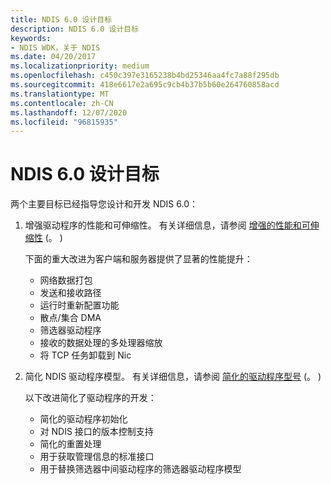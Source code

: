 ```yaml
---
title: NDIS 6.0 设计目标
description: NDIS 6.0 设计目标
keywords:
- NDIS WDK，关于 NDIS
ms.date: 04/20/2017
ms.localizationpriority: medium
ms.openlocfilehash: c450c397e3165238b4bd25346aa4fc7a88f295db
ms.sourcegitcommit: 418e6617e2a695c9cb4b37b5b60e264760858acd
ms.translationtype: MT
ms.contentlocale: zh-CN
ms.lasthandoff: 12/07/2020
ms.locfileid: "96815935"
---
```

# <a name="ndis-60-design-objectives"></a>NDIS 6.0 设计目标





两个主要目标已经指导您设计和开发 NDIS 6.0：

1.  增强驱动程序的性能和可伸缩性。 有关详细信息，请参阅 [增强的性能和可伸缩性](enhanced-performance-and-scalability.md) (。 ) 

    下面的重大改进为客户端和服务器提供了显著的性能提升：

    -   网络数据打包
    -   发送和接收路径
    -   运行时重新配置功能
    -   散点/集合 DMA
    -   筛选器驱动程序
    -   接收的数据处理的多处理器缩放
    -   将 TCP 任务卸载到 Nic

2.  简化 NDIS 驱动程序模型。 有关详细信息，请参阅 [简化的驱动程序型号](simplified-driver-model.md) (。 ) 

    以下改进简化了驱动程序的开发：

    -   简化的驱动程序初始化
    -   对 NDIS 接口的版本控制支持
    -   简化的重置处理
    -   用于获取管理信息的标准接口
    -   用于替换筛选器中间驱动程序的筛选器驱动程序模型

 

 





